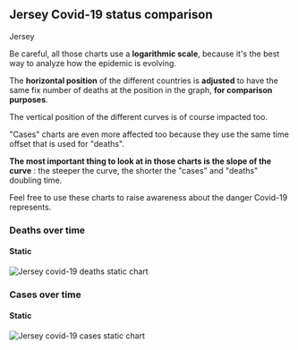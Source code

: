 ## Jersey Covid-19 status comparison 

Jersey



Be careful, all those charts use a **logarithmic scale**, because it's the best way to analyze how the epidemic is evolving.
 
The **horizontal position** of the different countries is **adjusted** to have the same fix number of deaths at the position in the graph, **for comparison purposes**.

The vertical position of the different curves is of course impacted too.

"Cases" charts are even more affected too because they use the same time offset that is used for "deaths".

**The most important thing to look at in those charts is the slope of the curve** : the steeper the curve, the shorter the "cases" and "deaths" doubling time.

Feel free to use these charts to raise awareness about the danger Covid-19 represents. 


 
### Deaths over time
 
#### Static
![Jersey covid-19 deaths static chart](https://raw.githubusercontent.com/madlag/coronavirus_study/master/notebooks/graphs/2020-03-29/countries/Jersey/2020-03-29_Jersey_deaths.png "Jersey covid-19 deaths static chart")   

 
### Cases over time
 
#### Static
![Jersey covid-19 cases static chart](https://raw.githubusercontent.com/madlag/coronavirus_study/master/notebooks/graphs/2020-03-29/countries/Jersey/2020-03-29_Jersey_cases.png "Jersey covid-19 cases static chart")   

